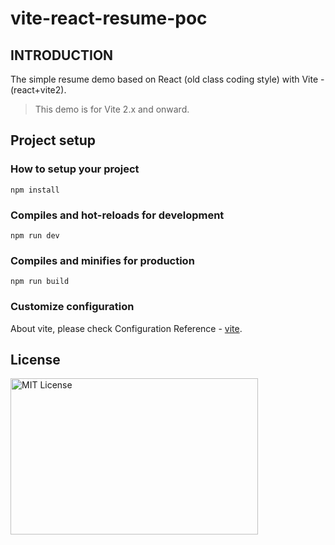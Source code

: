 # vite-react-resume-poc

## INTRODUCTION

The simple resume demo based on React (old class coding style) with Vite - (react+vite2).

> This demo is for Vite 2.x and onward.

## Project setup

### How to setup your project
```
npm install
```

### Compiles and hot-reloads for development
```
npm run dev
```

### Compiles and minifies for production
```
npm run build
```

### Customize configuration

About vite, please check Configuration Reference - [vite](https://vitejs.dev/config/).

## License

<img src="https://nikoni.top/images/niko-mit.png" alt="MIT License" width="396" height="250"/>

